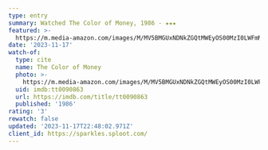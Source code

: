 ```yaml
---
type: entry
summary: Watched The Color of Money, 1986 - ★★★
featured: >-
  https://m.media-amazon.com/images/M/MV5BMGUxNDNkZGQtMWEyOS00MzI0LWFmMTUtMmEyNzk1YzBiYzljXkEyXkFqcGdeQXVyNjc1NTYyMjg@._V1_SX300.jpg
date: '2023-11-17'
watch-of:
  type: cite
  name: The Color of Money
  photo: >-
    https://m.media-amazon.com/images/M/MV5BMGUxNDNkZGQtMWEyOS00MzI0LWFmMTUtMmEyNzk1YzBiYzljXkEyXkFqcGdeQXVyNjc1NTYyMjg@._V1_SX300.jpg
  uid: imdb:tt0090863
  url: https://imdb.com/title/tt0090863
  published: '1986'
rating: '3'
rewatch: false
updated: '2023-11-17T22:48:02.971Z'
client_id: https://sparkles.sploot.com/
---
```

